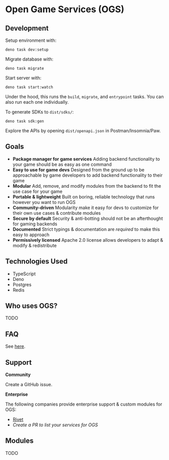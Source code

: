# Open Game Services (OGS)

## Development

Setup environment with:

```
deno task dev:setup
```

Migrate database with:

```
deno task migrate
```

Start server with:

```
deno task start:watch
```

Under the hood, this runs the `build`, `migrate`, and `entrypoint` tasks. You can also run each one individually.

To generate SDKs to `dist/sdks/`:

```
deno task sdk:gen
```

Explore the APIs by opening `dist/openapi.json` in Postman/Insomnia/Paw.

## Goals

- **Package manager for game services** Adding backend functionality to your game should be as easy as one command
- **Easy to use for game devs** Designed from the ground up to be approachable by game developers to add backend functionality to their game
- **Modular** Add, remove, and modify modules from the backend to fit the use case for your game
- **Portable & lightweight** Built on boring, reliable technology that runs however you want to run OGS
- **Community-driven** Modularity make it easy for devs to customize for their own use cases & contribute modules
- **Secure by default** Security & anti-botting should not be an afterthought for gaming backends
- **Documented** Strict typings & documentation are _required_ to make this easy to approach
- **Permissively licensed** Apache 2.0 license allows developers to adapt & modify & redistribute

## Technologies Used

- TypeScript
- Deno
- Postgres
- Redis

## Who uses OGS?

TODO

## FAQ

See [here](./docs/FAQ.md).

## Support

**Community**

Create a GitHub issue.

**Enterprise**

The following companies provide enterprise support & custom modules for OGS:

- [Rivet](https://rivet.gg/support)
- _Create a PR to list your services for OGS_

## Modules

TODO

